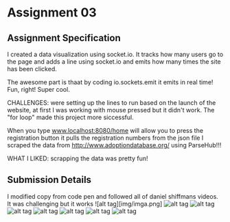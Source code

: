 # Assignment 03

## Assignment Specification
I created a data visualization using socket.io. It tracks how many users go to the page and adds a line using socket.io and emits how many times the site has been clicked. 

The awesome part is thaat by coding io.sockets.emit it emits in real time! Fun, right! Super cool.

CHALLENGES: were setting up the lines to run based on the launch of the website, at first I was working with mouse pressed but it didn't work. The "for loop" made this project more siccessful.  

When you type www.localhost:8080/home will allow you to press the registration button it pulls the registration numbers from the json file I scraped the data from http://www.adoptiondatabase.org/ using ParseHub!!!

WHAT I LIKED: scrapping the data was pretty fun!

## Submission Details
I modified copy from code pen and followed all of daniel shiffmans videos. It was challenging but it works 
![alt tag][img/imga.png]
![alt tag](img/imgb.png)
![alt tag](img/imgc.png)
![alt tag](img/imgd.png)
![alt tag](img/imge.png)
![alt tag](img/imgf.png)
![alt tag](img/imgg.png)
![alt tag](img/imgh.png)


